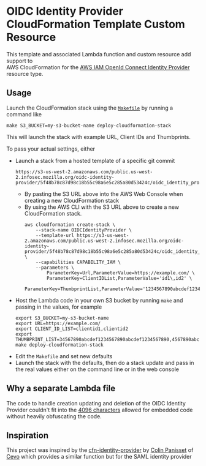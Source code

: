 # OIDC Identity Provider CloudFormation Template Custom Resource

This template and associated Lambda function and custom resource add support to \
AWS CloudFormation for the [AWS IAM OpenId Connect Identity Provider][1]
resource type.

## Usage

Launch the CloudFormation stack using the [`Makefile`](Makefile) by running a
command like

```shell script
make S3_BUCKET=my-s3-bucket-name deploy-cloudformation-stack
```

This will launch the stack with example URL, Client IDs and Thumbprints.

To pass your actual settings, either
* Launch a stack from a hosted template of a specific git commit
  ```
  https://s3-us-west-2.amazonaws.com/public.us-west-2.infosec.mozilla.org/oidc-identity-provider/5f48b78c87d98c18b55c98a6e5c285a80d53424c/oidc_identity_provider.5f48b78c87d98c18b55c98a6e5c285a80d53424c.yml
  ```
  * By pasting the S3 URL above into the AWS Web Console when creating a new
    CloudFormation stack
  * By using the AWS CLI with the S3 URL above to create a new CloudFormation
    stack.
    ```shell script
    aws cloudformation create-stack \
        --stack-name OIDCIdentityProvider \
        --template-url https://s3-us-west-2.amazonaws.com/public.us-west-2.infosec.mozilla.org/oidc-identity-provider/5f48b78c87d98c18b55c98a6e5c285a80d53424c/oidc_identity_provider.5f48b78c87d98c18b55c98a6e5c285a80d53424c.yml \
        --capabilities CAPABILITY_IAM \
        --parameters \
            ParameterKey=Url,ParameterValue=https://example.com/ \
            ParameterKey=ClientIDList,ParameterValue='id1\,id2' \
            ParameterKey=ThumbprintList,ParameterValue='1234567890abcdef1234567890abcdef12345678\,234567890abcdef1234567890abcdef123456789'
    ```
* Host the Lambda code in your own S3 bucket by running `make` and passing in the values, for example
  ```shell script
  export S3_BUCKET=my-s3-bucket-name
  export URL=https://example.com/
  export CLIENT_ID_LIST=clientid1,clientid2
  export THUMBPRINT_LIST=34567890abcdef1234567890abcdef1234567890,4567890abcdef1234567890abcdef1234567890a
  make deploy-cloudformation-stack
  ```
* Edit the `Makefile` and set new defaults
* Launch the stack with the defaults, then do a stack update and pass in the
  real values either on the command line or in the web console

## Why a separate Lambda file

The code to handle creation updating and deletion of the OIDC Identity Provider
couldn't fit into the [4096 characters][2] allowed for embedded code without
heavily obfuscating the code.

## Inspiration

This project was inspired by the [cfn-identity-provider][3] by [Colin Panisset][4]
of [Cevo][5] which provides a similar function but for the SAML identity provider

[1]: https://docs.aws.amazon.com/IAM/latest/UserGuide/id_roles_providers_create_oidc.html
[2]: https://docs.aws.amazon.com/AWSCloudFormation/latest/UserGuide/aws-properties-lambda-function-code.html#cfn-lambda-function-code-zipfile
[3]: https://github.com/cevoaustralia/cfn-identity-provider
[4]: https://github.com/nonspecialist
[5]: https://cevo.com.au/
